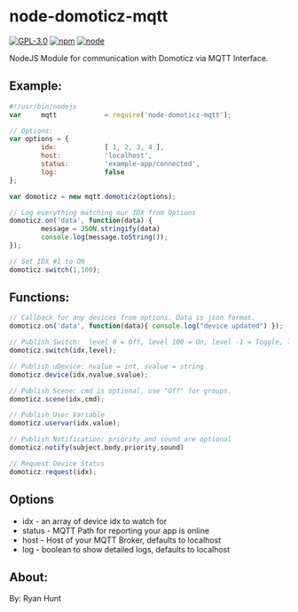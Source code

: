 # node-domoticz-mqtt

[![GPL-3.0](https://img.shields.io/badge/license-GPL-blue.svg)]()
[![npm](https://img.shields.io/npm/v/npm.svg)]()
[![node](https://img.shields.io/node/v/gh-badges.svg)]()

NodeJS Module for communication with Domoticz via MQTT Interface.

## Example:
```javascript
#!/usr/bin/nodejs
var     mqtt            = require('node-domoticz-mqtt');

// Options:
var options = {
        idx:            [ 1, 2, 3, 4 ],
        host:           'localhost',
        status:         'example-app/connected',
        log:            false
};

var domoticz = new mqtt.domoticz(options);

// Log everything matching our IDX from Options
domoticz.on('data', function(data) {
        message = JSON.stringify(data)
        console.log(message.toString());
});

// Set IDX #1 to ON
domoticz.switch(1,100);
```

## Functions:
```javascript
// Callback for any devices from options. Data is json format.
domoticz.on('data', function(data){ console.log("device updated") });

// Publish Switch:  level 0 = Off, level 100 = On, level -1 = Toggle, level 1-99 = Set Level
domoticz.switch(idx,level);

// Publish uDevice: nvalue = int, svalue = string
domoticz.device(idx,nvalue,svalue);

// Publish Scene: cmd is optional, use "Off" for groups.
domoticz.scene(idx,cmd);

// Publish User Variable
domoticz.uservar(idx,value);

// Publish Notification: priority and sound are optional
domoticz.notify(subject,body,priority,sound)

// Request Device Status
domoticz.request(idx);
```

## Options
* idx - an array of device idx to watch for
* status - MQTT Path for reporting your app is online 
* host - Host of your MQTT Broker, defaults to localhost
* log - boolean to show detailed logs, defaults to localhost

## About:
By: Ryan Hunt
